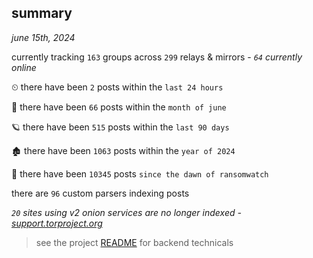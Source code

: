 
## summary
_june 15th, 2024_

currently tracking `163` groups across `299` relays & mirrors - _`64` currently online_

⏲ there have been `2` posts within the `last 24 hours`

🦈 there have been `66` posts within the `month of june`

🪐 there have been `515` posts within the `last 90 days`

🏚 there have been `1063` posts within the `year of 2024`

🦕 there have been `10345` posts `since the dawn of ransomwatch`

there are `96` custom parsers indexing posts

_`20` sites using v2 onion services are no longer indexed - [support.torproject.org](https://support.torproject.org/onionservices/v2-deprecation/)_

> see the project [README](https://github.com/joshhighet/ransomwatch#ransomwatch--) for backend technicals
